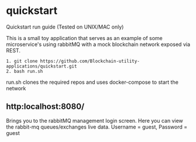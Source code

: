 # quickstart
Quickstart run guide (Tested on UNIX/MAC only)

This is a small toy application that serves as an example of some microservice's using rabbitMQ with a mock blockchain network exposed via REST. 

```
1. git clone https://github.com/Blockchain-utility-applications/quickstart.git
2. bash run.sh
```

run.sh clones the required repos and uses docker-compose to start the network   

## http:localhost:8080/ 
Brings you to the rabbitMQ management login screen. Here you can view the rabbit-mq queues/exchanges live data. Username = guest, Password = guest


